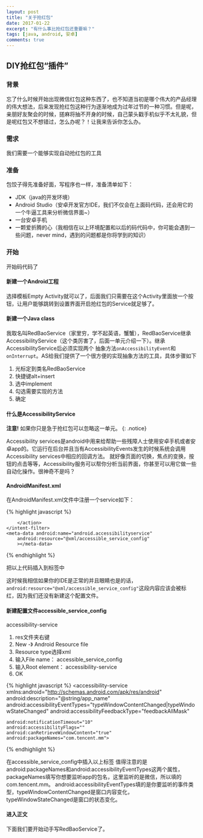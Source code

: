 ```yaml
---
layout: post
title: "关于抢红包"
date: 2017-01-22
excerpt: "有什么事比抢红包还重要嘛？"
tags: [java, android, 安卓]
comments: true
---
```


## DIY抢红包“插件”

### 背景

忘了什么时候开始出现微信红包这种东西了，也不知道当初是哪个伟大的产品经理的伟大想法，后来发现抢红包这种行为逐渐地成为过年过节的一种习惯。但是呢，亲朋好友聚会的时候，搓麻将抽不开身的时候，自己蒙头戳手机似乎不太礼貌，但是呢红包又不想错过，怎么办呢？！让我来告诉你怎么办。

### 需求

我们需要一个能够实现自动抢红包的工具

### 准备

包饺子得先准备好面，写程序也一样，准备清单如下：
* JDK（java的开发环境）
* Android Studio（安卓开发官方IDE，我们不仅会在上面码代码，还会用它的一个牛逼工具来分析微信界面~）
* 一台安卓手机
* 一颗爱折腾的心（我相信在以上环境配置和以后的码代码中，你可能会遇到一些问题，never mind，遇到的问题都是你将学到的知识）

### 开始

开始码代码了

#### 新建一个Android工程

选择模板Empty Activity就可以了，后面我们只需要在这个Activity里面放一个按钮，让用户能够跳转到设置界面开启抢红包的Service就足够了。

#### 新建一个Java class

我取名叫RedBaoService（家里穷，学不起英语，蟹蟹），RedBaoService继承AccessibilityService（这个类厉害了，后面一单元介绍一下）。继承AccessibilityService后必须实现两个
抽象方法`onAccessibilityEvent`和`onInterrupt`。AS给我们提供了一个很方便的实现抽象方法的工具，具体步骤如下
1. 光标定到类名RedBaoService
2. 快捷键alt+insert
3. 选中implement
4. 勾选需要实现的方法
5. 确定

#### 什么是AccessibilityService

**注意!** 如果你只是急于抢红包可以忽略这一单元。
{: .notice}

Accessibility services是android中用来给帮助一些残障人士使用安卓手机或者安卓app的。它运行在后台并且当有AccessibilityEvents发生的时候系统会调用Accessibility services中相应的回调方法。
就好像页面的切换，焦点的变换，按钮的点击等等，Accessibility服务可以帮你分析当前界面，你甚至可以用它做一些自动化操作。很神奇不是吗？

#### AndroidManifest.xml

在AndroidManifest.xml文件中注册一个service如下：

{% highlight javascript %}
<service
    android:name=".RedBaoService"
    android:permission="android.permission.BIND_ACCESSIBILITY_SERVICE"
    >
    <intent-filter>
        <action android:name="android.accessibilityservice.AccessibilityService">

        </action>
    </intent-filter>
    <meta-data android:name="android.accessibilityservice"
        android:resource="@xml/accessible_service_config"
        ></meta-data>
</service>
{% endhighlight %}

把以上代码插入到<application>标签中

这时候我相信如果你的IDE是正常的并且眼睛也是的话，`android:resource="@xml/accessible_service_config"`这段内容应该会被标红，因为我们还没有新建这个配置文件。

#### 新建配置文件accessible_service_config
accessibility-service

1. res文件夹右键
2. New -》 Android Resource file
3. Resource type选择xml
4. 输入File name： accessible_service_config
5. 输入Root element： accessibility-service
6. OK

{% highlight javascript %}
<accessibility-service
    xmlns:android="http://schemas.android.com/apk/res/android"
    android:description="@string/app_name"
    android:accessibilityEventTypes="typeWindowContentChanged|typeWindowStateChanged"
    android:accessibilityFeedbackType="feedbackAllMask"

    android:notificationTimeout="10"
    android:accessibilityFlags=""
    android:canRetrieveWindowContent="true"
    android:packageNames="com.tencent.mm">
</accessibility-service>
{% endhighlight %}

在accessible_service_config中插入以上标签
值得注意的是android:packageNames和android:accessibilityEventTypes这两个属性，packageNames填写你想要监听app的包名，这里监听的是微信，所以填的com.tencent.mm。
android:accessibilityEventTypes填的是你要监听的事件类型，typeWindowContentChanged是窗口内容变化，typeWindowStateChanged是窗口的状态变化。

#### 进入正文

下面我们要开始动手写RedBaoService了。